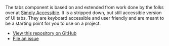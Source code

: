 The tabs component is based on and extended from work done by the folks over at [Simply Accessible](http://simplyaccessible.com/). It is a stripped down, but still accessible version of UI tabs. They are keyboard accessible and user friendly and are meant to be a starting point for you to use on a project.

<ul class="button-group button-group--flush">
	<li><a href="https://github.com/10up/component-library/tree/develop/packages/tabs">View this repository on GitHub</a></li>
	<li><a href="https://github.com/10up/component-library/issues/new?assignees=&labels=component-tabs&template=Bug-Report.md">File an issue</a></li>
</ul>
